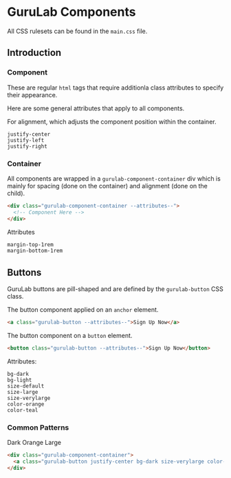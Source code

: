 # GuruLab Components

All CSS rulesets can be found in the `main.css` file.

## Introduction

### Component

These are regular `html` tags that require additionla class attributes to specify their appearance.

Here are some general attributes that apply to all components.

For alignment, which adjusts the component position within the container.
```
justify-center
justify-left
justify-right
```

### Container

All components are wrapped in a `gurulab-component-container` div which is mainly for spacing (done on the container) and alignment (done on the child).

```html
<div class="gurulab-component-container --attributes--">
  <!-- Component Here -->
</div>
```

Attributes
```md
margin-top-1rem
margin-bottom-1rem
```

## Buttons

GuruLab buttons are pill-shaped and are defined by the `gurulab-button` CSS class.

The button component applied on an `anchor` element.
```html
<a class="gurulab-button --attributes--">Sign Up Now</a>
```

The button component on a `button` element.
```html
<button class="gurulab-button --attributes--">Sign Up Now</button>
```

Attributes:
```
bg-dark
bg-light
size-default
size-large
size-verylarge
color-orange
color-teal
```

### Common Patterns

Dark Orange Large
```html
<div class="gurulab-component-container">
  <a class="gurulab-button justify-center bg-dark size-verylarge color-orange">Sign Up Now</a>
</div>
```